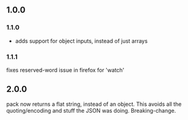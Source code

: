 ## 1.0.0
### 1.1.0
* adds support for object inputs, instead of just arrays
### 1.1.1
fixes reserved-word issue in firefox for 'watch'

## 2.0.0
pack now returns a flat string, instead of an object. This avoids all the quoting/encoding and stuff the JSON was doing. Breaking-change.
